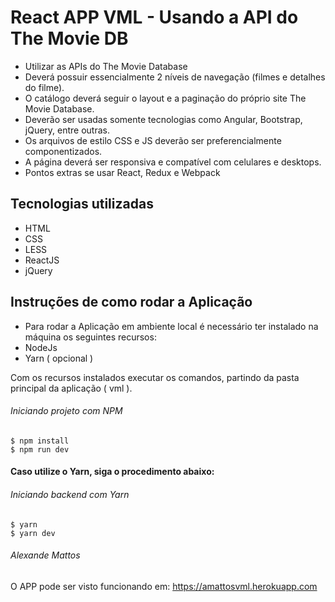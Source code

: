 # React APP VML - Usando a API do The Movie DB

- Utilizar as APIs do The Movie Database
- Deverá possuir essencialmente 2 níveis de navegação (filmes e detalhes do filme).
- O catálogo deverá seguir o layout e a paginação do próprio site The Movie Database.
- Deverão ser usadas somente tecnologias como Angular, Bootstrap, jQuery, entre outras.
- Os arquivos de estilo CSS e JS deverão ser preferencialmente componentizados.
- A página deverá ser responsiva e compatível com celulares e desktops.
- Pontos extras se usar React, Redux e Webpack

## Tecnologias utilizadas
- HTML
- CSS
- LESS
- ReactJS
- jQuery

## Instruções de como rodar a Aplicação

- Para rodar a Aplicação em ambiente local é necessário ter instalado na máquina os 
seguintes recursos:
- NodeJs
- Yarn ( opcional )

Com os recursos instalados executar os comandos, partindo da pasta principal da aplicação ( vml ).
	
###### Iniciando projeto com NPM

```
$ npm install
$ npm run dev
```
#### Caso utilize o Yarn, siga o procedimento abaixo:

###### Iniciando backend com Yarn
```
$ yarn
$ yarn dev
```
###### Alexande Mattos

O APP pode ser visto funcionando em: https://amattosvml.herokuapp.com